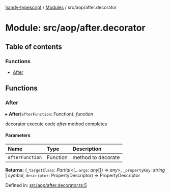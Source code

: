 [handy-typescript](../README.md) / [Modules](../modules.md) / src/aop/after.decorator

# Module: src/aop/after.decorator

## Table of contents

### Functions

- [After](src_aop_after_decorator.md#after)

## Functions

### After

▸ **After**(`afterFunction`: Function): *function*

decorator execute code _after_ method completes

#### Parameters

| Name | Type | Description |
| :------ | :------ | :------ |
| `afterFunction` | Function | method to decorate |

**Returns:** (`_targetClass`: *Partial*<(...`args`: *any*[]) => *any*\>, `_propertyKey`: *string* \| *symbol*, `descriptor`: PropertyDescriptor) => PropertyDescriptor

Defined in: [src/aop/after.decorator.ts:5](https://github.com/robbiemu/handy-typescript/blob/59044bb/src/aop/after.decorator.ts#L5)
